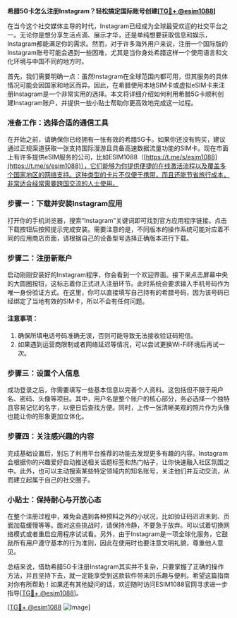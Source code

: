 **希腊5G卡怎么注册Instagram？轻松搞定国际账号创建[[TG💪+ @esim1088](https://t.me/s/esim1088)]**

在当今这个社交媒体主导的时代，Instagram已经成为全球最受欢迎的社交平台之一。无论你是想分享生活点滴、展示才华，还是单纯想要获取信息和娱乐，Instagram都能满足你的需求。然而，对于许多海外用户来说，注册一个国际版的Instagram账号可能会遇到一些困难，尤其是当你身处希腊这样一个使用语言和文化环境与中国不同的地方时。

首先，我们需要明确一点：虽然Instagram在全球范围内都可用，但其服务的具体情况可能会因国家和地区而异。因此，在希腊使用本地SIM卡或虚拟eSIM卡来注册Instagram是一个非常实用的选择。本文将详细介绍如何利用希腊5G卡顺利创建Instagram账户，并提供一些小贴士帮助你更高效地完成这一过程。

### 准备工作：选择合适的通信工具

在开始之前，请确保你已经拥有一张有效的希腊5G卡。如果你还没有购买，建议通过正规渠道获取一张支持国际漫游且具备高速数据流量功能的SIM卡。现在市面上有许多提供eSIM服务的公司，比如ESIM1088（[https://t.me/s/esim1088](https://t.me/s/esim1088)），它们能够为你提供便捷的在线激活流程以及覆盖多个国家地区的网络支持。这种类型的卡片不仅便于携带，而且还能节省旅行成本，非常适合经常需要跨国交流的人士使用。

### 步骤一：下载并安装Instagram应用

打开你的手机浏览器，搜索“Instagram”关键词即可找到官方应用程序链接。点击下载按钮后按照提示完成安装。需要注意的是，不同版本的操作系统可能对应着不同的应用商店页面，请根据自己的设备型号选择正确版本进行下载。

### 步骤二：注册新账户

启动刚刚安装好的Instagram程序，你会看到一个欢迎界面。接下来点击屏幕中央的大圆圈按钮，这标志着你正式进入注册环节。此时系统会要求输入手机号码作为唯一身份验证方式。在这里，你可以直接填写自己持有的希腊号码，因为该号码已经绑定了当地有效的SIM卡，所以不会有任何问题。

#### 注意事项：
1. 确保所填电话号码准确无误，否则可能导致无法接收验证码短信。
2. 如果遇到运营商限制或者网络延迟等情况，可以尝试更换Wi-Fi环境后再试一次。

### 步骤三：设置个人信息

成功登录之后，你需要填写一些基本信息以完善个人资料。这包括但不限于用户名、密码、头像等项目。其中，用户名是整个账户的核心部分，务必选择一个独特且容易记忆的名字，以便日后查找方便。同时，上传一张清晰美观的照片作为头像也能让你的形象更加立体化。

### 步骤四：关注感兴趣的内容

完成基础设置后，别忘了利用平台推荐的功能去发现更多有趣的内容。Instagram会根据你的兴趣爱好自动推送相关话题标签和热门帖子，让你快速融入社区氛围之中。此外，也可以主动搜索某些特定领域内的知名账号，关注他们并互动交流，从而建立起属于自己的社交圈子。

### 小贴士：保持耐心与开放心态

在整个注册过程中，难免会遇到各种预料之外的小状况，比如验证码迟迟未到、页面加载缓慢等等。面对这些挑战时，请保持冷静，不要急于放弃。可以试着切换网络模式或者重启应用程序试试看。另外，由于Instagram是一项全球化服务，它鼓励所有用户遵守基本的行为准则，因此在使用时也要注意文明礼貌，尊重他人意见。

总结来说，借助希腊5G卡注册Instagram其实并不复杂，只要掌握了正确的操作方法，并且坚持下去，就一定能享受到这款软件带来的乐趣与便利。希望这篇指南对你有所帮助！如果还有其他疑问的话，欢迎随时访问ESIM1088官网寻求进一步指导[[TG💪+ @esim1088](https://t.me/s/esim1088)]。

[[TG💪+ @esim1088](https://t.me/s/esim1088) ![Image](https://i.postimg.cc/4NQfJmqS/Snipaste-2025-05-13-00-14-12.png)]
